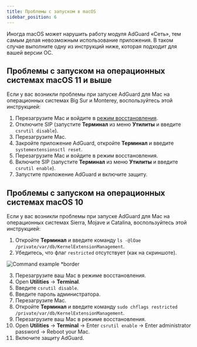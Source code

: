 ```yaml
---
title: Проблемы с запуском в macOS
sidebar_position: 6
---
```


Иногда macOS может нарушить работу модуля AdGuard «Сеть», тем самым делая невозможным использование приложения. В таком случае выполните одну из инструкций ниже, которая подходит для вашей версии ОС.

## Проблемы с запуском на операционных системах macOS 11 и выше

Если у вас возникли проблемы при запуске AdGuard для Mac на операционных системах Big Sur и Monterey, воспользуйтесь этой инструкцией:

1. Перезагрузите Mac и войдите в [режим восстановления](https://support.apple.com/ru-ru/HT201255).
2. Отключите SIP (запустите **Терминал** из меню **Утилиты** и введите `csrutil disable`).
3. Перезагрузите Mac.
4. Закройте приложение AdGuard, откройте **Терминал** и введите `systemextensionsctl reset`.
5. Перезагрузите Mac и войдите в режим восстановления.
6. Включите SIP (запустите **Терминал** из меню **Утилиты** и введите `csrutil enable`).
7. Запустите приложение AdGuard и включите защиту.

## Проблемы с запуском на операционных системах macOS 10

Если у вас возникли проблемы при запуске AdGuard для Mac на операционных системах Sierra, Mojave и Catalina, воспользуйтесь этой инструкцией:

1. Откройте **Терминал** и введите команду `ls -@lOae /private/var/db/KernelExtensionManagement`.
2. Убедитесь, что флаг `restricted` отсутствует (как на скриншоте).

![Command example *border](https://cdn.adtidy.org/content/kb/ad_blocker/mac/restricted-flag.jpg)

3. Перезагрузите ваш Mac в режиме восстановления.
4. Open **Utilities** → **Terminal**.
5. Введите `csrutil disable`.
6. Введите пароль администратора.
7. Перезагрузите Mac.
8. Откройте **Терминал** и введите команду `sudo chflags restricted /private/var/db/KernelExtensionManagement`.
9. Перезагрузите ваш Mac в режиме восстановления.
10. Open **Utilities** → **Terminal** → Enter `csrutil enable` → Enter administrator password → Reboot your Mac.
11. Включите защиту AdGuard.
